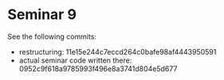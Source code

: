 # Seminar 9

See the following commits:
- restructuring: 11e15e244c7eccd264c0bafe98af4443950591
- actual seminar code written there: 0952c9f618a9785993f496e8a3741d804e5d677